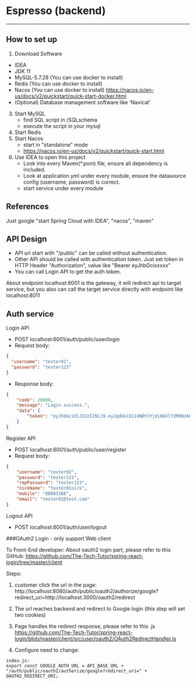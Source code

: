 # Espresso (backend)
***
## How to set up
1. Download Software
  - IDEA
  - JDK 11
  - MySQL-5.7.28 (You can use docker to install)
  - Redis (You can use docker to install)
  - Nacos (You can use docker to install) https://nacos.io/en-us/docs/v2/quickstart/quick-start-docker.html
  - (Optional) Database management software like 'Navicat'
3. Start MySQL
   - find SQL script in /SQLschema
   - execute the script in your mysql
4. Start Redis
5. Start Nacos
   - start in "standalone" mode
   - https://nacos.io/en-us/docs/v2/quickstart/quick-start.html
6. Use IDEA to open this project
   - Look into every Maven(*.pom) file, ensure all dependency is included.
   - Look at application.yml under every module, ensure the datasource config (username, password) is correct.
   - start service under every module

## References
Just google "start Spring Cloud with IDEA", "nacos", "maven"

## API Design
- API url start with "/public" can be called without authentication.
- Other API should be called with authentication token. Just set token in HTTP Header "Authorization", value like "Bearer eyJhbGcixxxxx"
- You can call Login API to get the auth token.

About endpoint
localhost:6001 is the gateway, it will redirect api to target service,
but you also can call the target service directly with endpoint like
localhost:8011
## Auth service
Login API
   - POST localhost:6001/auth/public/user/login
   - Request body:
```json
{
  "username": "tester01",
  "password": "tester123"
}
```
- Response body:
```json
{
    "code": 20000,
    "message": "Login success.",
    "data": {
        "token": "eyJhbGciOiJIUzI1NiJ9.eyJqdGkiOiI4NDY1YjdiNGVlY2M0NzA0YjllZmE4NzljMzhhYTAxMiIsInN1YiI6IjE1ODY3MDAxMjY0MDQ1NzExMzciLCJpc3MiOiJ5ZGxjbGFzcyIsImlhdCI6MTY2NzE4MjkwOSwiZXhwIjoxNjY3MTg2NTA5fQ.GJe6qZnyNqQ6sFCKc1i-iiwIo4qgEcY6rssV8TPz-yQ"
    }
}
```
Register API
- POST localhost:6001/auth/public/user/register
- Request body:
```json
{
    "username": "tester02",
    "password": "tester123",
    "repPassword": "tester123",
    "nickName": "tester01nick",
    "mobile": "88883366",
    "email": "tester02@test.com"
}
```
Logout API
- POST localhost:6001/auth/user/logout

###OAuth2 Login - only support Web client

To Front-End developer:
About oauth2 login part, please refer to this GitHub:
https://github.com/The-Tech-Tutor/spring-react-login/tree/master/client

Steps:
1. customer click the url in the page:
http://localhost:8080/auth/public/oauth2/authorize/google?redirect_uri=http://localhost:3000/oauth2/redirect

2. The url reaches backend and redirect to Google login (this step will set two cookies)
3. Page handles the redirect response, please refer to this .js
   https://github.com/The-Tech-Tutor/spring-react-login/blob/master/client/src/user/oauth2/OAuth2RedirectHandler.js
4. Configure need to change:
```
index.js:
export const GOOGLE_AUTH_URL = API_BASE_URL + "/auth/public/oauth2/authorize/google?redirect_uri=" + OAUTH2_REDIRECT_URI;
```